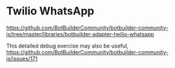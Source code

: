 # Twilio WhatsApp


https://github.com/BotBuilderCommunity/botbuilder-community-js/tree/master/libraries/botbuilder-adapter-twilio-whatsapp

This detailed debug exercise may also be useful, https://github.com/BotBuilderCommunity/botbuilder-community-js/issues/171

